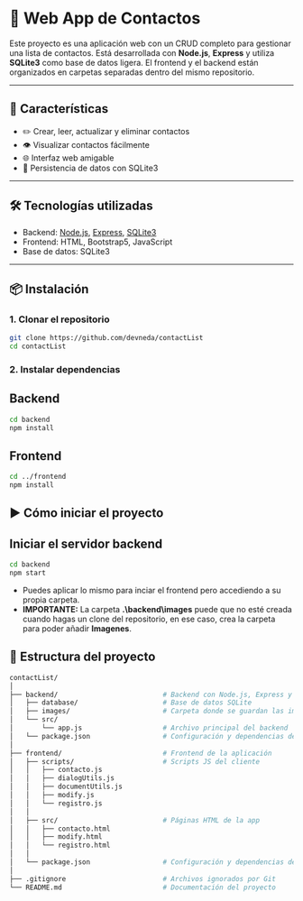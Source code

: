 # 📇 Web App de Contactos

Este proyecto es una aplicación web con un CRUD completo para gestionar una lista de contactos. Está desarrollada con **Node.js**, **Express** y utiliza **SQLite3** como base de datos ligera. El frontend y el backend están organizados en carpetas separadas dentro del mismo repositorio.

---

## 🚀 Características

- ✏️ Crear, leer, actualizar y eliminar contactos
- 👁️ Visualizar contactos fácilmente
- 🌐 Interfaz web amigable
- 💾 Persistencia de datos con SQLite3

---

## 🛠️ Tecnologías utilizadas

- Backend: [Node.js](https://nodejs.org/), [Express](https://expressjs.com/), [SQLite3](https://www.sqlite.org/index.html)
- Frontend: HTML, Bootstrap5, JavaScript 
- Base de datos: SQLite3

---

## 📦 Instalación

### 1. Clonar el repositorio

```bash
git clone https://github.com/devneda/contactList
cd contactList
```

### 2. Instalar dependencias

## Backend

```bash
cd backend
npm install
```
## Frontend

```bash
cd ../frontend
npm install
```
## ▶️ Cómo iniciar el proyecto

## Iniciar el servidor backend

```bash
cd backend
npm start
```
- Puedes aplicar lo mismo para inciar el frontend pero accediendo a su propia carpeta.
- **IMPORTANTE:** La carpeta **.\backend\images** puede que no esté creada cuando hagas un clone del repositorio, en ese caso, crea la carpeta para poder añadir **Imagenes**.

## 📁 Estructura del proyecto
```bash
contactList/
│
├── backend/                          # Backend con Node.js, Express y SQLite3
│   ├── database/                     # Base de datos SQLite
│   ├── images/                       # Carpeta donde se guardan las imágenes subidas
│   └── src/
│       └── app.js                    # Archivo principal del backend
│   └── package.json                  # Configuración y dependencias del backend
│
├── frontend/                         # Frontend de la aplicación
│   ├── scripts/                      # Scripts JS del cliente
│   │   ├── contacto.js
│   │   ├── dialogUtils.js
│   │   ├── documentUtils.js
│   │   ├── modify.js
│   │   └── registro.js
│   │
│   ├── src/                          # Páginas HTML de la app
│   │   ├── contacto.html
│   │   ├── modify.html
│   │   └── registro.html
│   │
│   └── package.json                  # Configuración y dependencias del frontend (si aplica)
│
├── .gitignore                        # Archivos ignorados por Git
└── README.md                         # Documentación del proyecto

```

